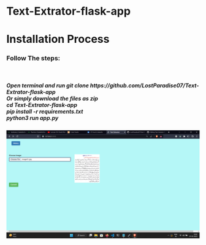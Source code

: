 # Text-Extrator-flask-app
<h1> Installation Process </h1>
<h3> Follow The steps: </h3> <br>
<h5> Open terminal and run git clone https://github.com/LostParadise07/Text-Extrator-flask-app <br> Or simply download the files as zip 
<br> cd Text-Extrator-flask-app 
<br> pip install -r requirements.txt
<br> python3 run app.py </h5>

<img src="https://github.com/LostParadise07/Text-Extrator-flask-app/blob/main/Project_4/media/Screenshot%20(2).png?raw=true" >

